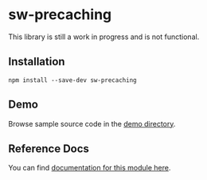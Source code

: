 <!-- DO NOT EDIT. This page is autogenerated. -->
<!-- To make changes, edit templates/Project-README.hbs, not this file. -->
# sw-precaching

This library is still a work in progress and is not functional.

## Installation

`npm install --save-dev sw-precaching`

## Demo

Browse sample source code in the [demo directory](https://github.com/GoogleChrome/sw-helpers/tree/master/packages/sw-precaching/demo).

## Reference Docs

You can find [documentation for this module here](https://googlechrome.github.io/sw-helpers/reference-docs/stable/latest/module-sw-precaching.html#main).

